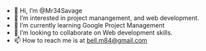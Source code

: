 - 👋 Hi, I’m @Mr34Savage
- 👀 I’m interested in project manangement, and web development. 
- 🌱 I’m currently learning  Google Project Management
- 💞️ I’m looking to collaborate on Web development skills. 
- 📫 How to reach me  is at bell.m84@gmail.com

<!---
Mr34Savage/Mr34Savage is a ✨ special ✨ repository because its `README.md` (this file) appears on your GitHub profile.
You can click the Preview link to take a look at your changes.
--->
